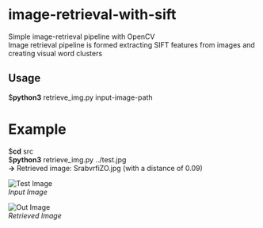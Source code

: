 # image-retrieval-with-sift
Simple image-retrieval pipeline with OpenCV  
Image retrieval pipeline is formed extracting SIFT features from images and creating visual word clusters  
  
  
## Usage  
$**python3** retrieve_img.py input-image-path  
  
# Example  
$**cd** src  
$**python3** retrieve_img.py ../test.jpg  
**->** Retrieved image: SrabvrfiZO.jpg	(with a distance of 0.09)  
  
![Test Image](https://github.com/cetinsamet/image-retrieval/blob/master/test.jpg)  
*Input Image*  
  
![Out Image](https://github.com/cetinsamet/image-retrieval/blob/master/out.jpg)  
*Retrieved Image*  
